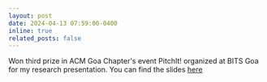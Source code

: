 ```yaml
---
layout: post
date: 2024-04-13 07:59:00-0400
inline: true
related_posts: false
---
```


Won third prize in ACM Goa Chapter's event PitchIt! organized at BITS Goa for my research presentation. You can find the slides <a href="https://docs.google.com/presentation/d/14dg9_1h4fXdhLTGpJ1YJ1tnpQD0rcYy7PkmcNg-i_7s/edit?usp=sharing">here</a>